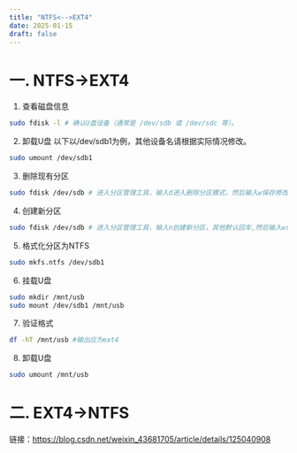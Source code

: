 ```yaml
---
title: "NTFS<-->EXT4"
date: 2025-01-15
draft: false
---
```


# 一. NTFS->EXT4
1. 查看磁盘信息
```bash
sudo fdisk -l # 确认U盘设备（通常是 /dev/sdb 或 /dev/sdc 等）。
```
2. 卸载U盘
以下以/dev/sdb1为例，其他设备名请根据实际情况修改。
```bash
sudo umount /dev/sdb1
```
3. 删除现有分区
```bash
sudo fdisk /dev/sdb # 进入分区管理工具，输入d进入删除分区模式，然后输入w保存修改。
```

4. 创建新分区
```bash
sudo fdisk /dev/sdb # 进入分区管理工具，输入n创建新分区，其他默认回车,然后输入w保存修改。
```

5. 格式化分区为NTFS
```bash
sudo mkfs.ntfs /dev/sdb1
```

6. 挂载U盘
```bash
sudo mkdir /mnt/usb
sudo mount /dev/sdb1 /mnt/usb
```

7. 验证格式
```bash
df -hT /mnt/usb #输出应为ext4
```

8. 卸载U盘
```bash
sudo umount /mnt/usb
```


# 二. EXT4->NTFS

链接：https://blog.csdn.net/weixin_43681705/article/details/125040908